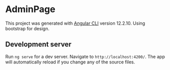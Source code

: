 # AdminPage

This project was generated with [Angular CLI](https://github.com/angular/angular-cli) version 12.2.10. Using bootstrap for design.

## Development server

Run `ng serve` for a dev server. Navigate to `http://localhost:4200/`. The app will automatically reload if you change any of the source files.
